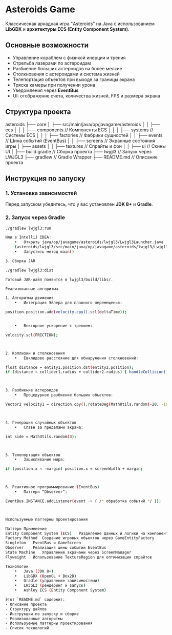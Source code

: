 # Asteroids Game

Классическая аркадная игра "Asteroids" на Java с использованием **LibGDX** и **архитектуры ECS (Entity Component System)**.

## Основные возможности
- Управление кораблем с физикой инерции и трения
- Стрельба лазерами по астероидам
- Разбиение больших астероидов на более мелкие
- Столкновения с астероидами и система жизней
- Телепортация объектов при выходе за границы экрана
- Тряска камеры при получении урона
- Уведомления через **EventBus**
- UI: отображение счета, количества жизней, FPS и размера экрана

## Структура проекта

asteroids
├── core
│   ├── src/main/java/op/javagame/asteroids
│   │   ├── ecs
│   │   │   ├── components   // Компоненты ECS
│   │   │   ├── systems      // Системы ECS
│   │   │   ├── factories    // Фабрики сущностей
│   │   ├── events          // Шина событий (EventBus)
│   │   ├── screens         // Экранные состояния игры
│   ├── assets
│   │   ├── textures        // Спрайты и фон
│   │   ├── ui              // Скины UI
│   ├── build.gradle        // Сборка проекта
├── lwjgl3                 // Запуск через LWJGL3
├── gradlew                // Gradle Wrapper
├── README.md              // Описание проекта

## Инструкция по запуску
### 1. Установка зависимостей
Перед запуском убедитесь, что у вас установлен **JDK 8+** и **Gradle**.

### 2. Запуск через Gradle
```sh
./gradlew lwjgl3:run

Или в IntelliJ IDEA:
	•	Открыть java/op/javagame/asteroids/lwjgl3/Lwjgl3Launcher.java
	(asteroids/lwjgl3/src/main/java/op/javagame/asteroids/lwjgl3/Lwjgl3Launcher.java)
	•	Запустить метод main()

3. Сборка JAR

./gradlew lwjgl3:dist

Готовый JAR-файл появится в lwjgl3/build/libs/.

Реализованные алгоритмы

1. Алгоритмы движения
	•	Интеграция Эйлера для плавного перемещения:

position.position.add(velocity.cpy().scl(deltaTime));


	•	Векторное ускорение с трением:

velocity.scl(FRICTION);



2. Коллизии и столкновения
	•	Евклидово расстояние для обнаружения столкновений:

float distance = entity1.position.dst(entity2.position);
if (distance < collider1.radius + collider2.radius) { handleCollision(); }



3. Разбиение астероидов
	•	Процедурное разбиение больших объектов:

Vector2 velocity1 = direction.cpy().rotateDeg(MathUtils.random(-20, -10)).scl(splitSpeed);



4. Генерация случайных объектов
	•	Спавн за пределами экрана:

int side = MathUtils.random(3);



5. Телепортация объектов
	•	Зацикливание мира:

if (position.x < -margin) position.x = screenWidth + margin;



6. Реактивное программирование (EventBus)
	•	Паттерн “Observer”:

EventBus.INSTANCE.addListener(event -> { /* обработка событий */ });



Используемые паттерны проектирования

Паттерн	Применение
Entity Component System (ECS)	Разделение данных и логики на компоненты и системы
Factory Method	Создание игровых объектов через GameEntityFactory
Singleton	EventBus и GameScreen
Observer	Реализация шины событий EventBus
State Machine	Управление экранами через ScreenManager
Flyweight	Использование TextureRegion для оптимизации спрайтов

Технологии
	•	Java (JDK 8+)
	•	LibGDX (OpenGL + Box2D)
	•	Gradle (управление зависимостями)
	•	LWJGL3 (рендеринг и запуск)
	•	Ashley ECS (Entity Component System)

Этот `README.md` содержит:
- Описание проекта
- Структуру файлов
- Инструкции по запуску и сборке
- Реализованные алгоритмы
- Используемые паттерны проектирования
- Список технологий
